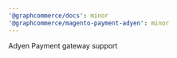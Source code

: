 ```yaml
---
'@graphcommerce/docs': minor
'@graphcommerce/magento-payment-adyen': minor
---
```


Adyen Payment gateway support
